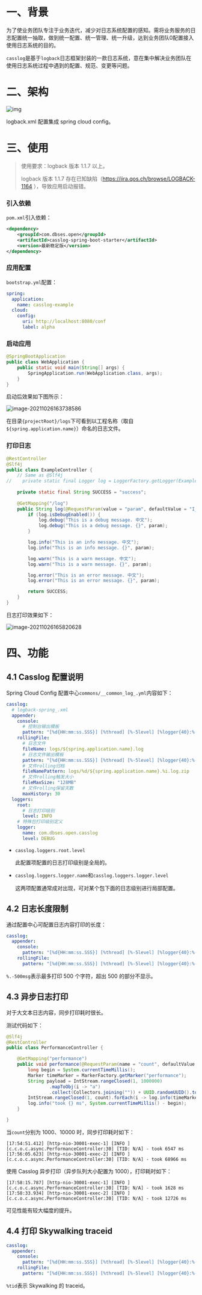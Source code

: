 # 一、背景

为了使业务团队专注于业务迭代，减少对日志系统配置的感知。需将业务服务的日志配置统一抽取，做到统一配置、统一管理、统一升级，达到业务团队0配置接入使用日志系统的目的。

`casslog`是基于`logback`日志框架封装的一款日志系统，意在集中解决业务团队在使用日志系统过程中遇到的配置、规范、变更等问题。

# 二、架构

![img](https://gitee.com/yanglu_u/ImgRepository/raw/master/%E4%BC%81%E4%B8%9A%E5%BE%AE%E4%BF%A1%E6%88%AA%E5%9B%BE_16352361437314.png)

logback.xml 配置集成 spring cloud config。

# 三、使用

> 使用要求：logback 版本 1.1.7 以上。
>
> logback 版本 1.1.7 存在已知缺陷（https://jira.qos.ch/browse/LOGBACK-1164 ），导致应用启动报错。

### 引入依赖

`pom.xml`引入依赖：

```xml
<dependency>
    <groupId>com.dbses.open</groupId>
    <artifactId>casslog-spring-boot-starter</artifactId>
    <version>最新稳定版</version>
</dependency>

```
### 应用配置

`bootstrap.yml`配置：

```yaml
spring:
  application:
    name: casslog-example
  cloud:
    config:
      uri: http://localhost:8080/conf
      label: alpha
```

### 启动应用

```java
@SpringBootApplication
public class WebApplication {
    public static void main(String[] args) {
        SpringApplication.run(WebApplication.class, args);
    }
}
```

启动后效果如下图所示：

![image-20211026163738586](https://gitee.com/yanglu_u/ImgRepository/raw/master/image-20211026163738586.png)

在目录`{projectRoot}/logs`下可看到以工程名称（取自`${spring.application.name}`）命名的日志文件。

### 打印日志

```java
@RestController
@Slf4j
public class ExampleController {
    // Same as @Slf4j
//    private static final Logger log = LoggerFactory.getLogger(ExampleController.class);
    
    private static final String SUCCESS = "success";
    
    @GetMapping("/log")
    public String log(@RequestParam(value = "param", defaultValue = "I_AM_PARAM") String param) {
        if (log.isDebugEnabled()) {
            log.debug("This is a debug message. 中文");
            log.debug("This is a debug message. {}", param);
        }

        log.info("This is an info message. 中文");
        log.info("This is an info message. {}", param);

        log.warn("This is a warn message. 中文");
        log.warn("This is a warn message. {}", param);

        log.error("This is an error message. 中文");
        log.error("This is an error message. {}", param);

        return SUCCESS;
    }
}
```

日志打印效果如下：

![image-20211026165820628](https://gitee.com/yanglu_u/ImgRepository/raw/master/image-20211026165820628.png)

# 四、功能

## 4.1 Casslog 配置说明

Spring Cloud Config 配置中心`commons/__common_log_.yml`内容如下：

```yml
casslog:
  # logback-spring_.xml
  appender:
    console:
      # 控制台输出模板
      pattern: "[%d{HH:mm:ss.SSS}] [%thread] [%-5level] [%logger{40}:%-4.4line] [%tid] - %.-500msg%n"
    rollingFile:
      # 日志文件
      fileName: logs/${spring.application.name}.log
      # 日志文件输出模板
      pattern: "[%d{HH:mm:ss.SSS}] [%thread] [%-5level] [%logger{40}:%-4.4line] [%tid] - %.-500msg%n"
      # 文件rolling归档
      fileNamePattern: logs/%d/${spring.application.name}.%i.log.zip
      # 文件rolling触发大小
      fileMaxSize: "128MB"
      # 文件rolling保留天数
      maxHistory: 30
  loggers:
    root:
      # 日志打印级别
      level: INFO
    # 特殊包打印级别定义
    logger:
      name: com.dbses.open.casslog
      level: DEBUG
```

- `casslog.loggers.root.level`

  此配置项配置的日志打印级别是全局的。

- `casslog.loggers.logger.name`和`casslog.loggers.logger.level`

  这两项配置通常成对出现，可对某个包下面的日志级别进行局部配置。

## 4.2 日志长度限制

通过配置中心可配置日志内容打印的长度：

```yaml
casslog:
  appender:
    console:
      pattern: "[%d{HH:mm:ss.SSS}] [%thread] [%-5level] [%logger{40}:%-4.4line] [%tid] - %.-500msg%n"
    rollingFile:
      pattern: "[%d{HH:mm:ss.SSS}] [%thread] [%-5level] [%logger{40}:%-4.4line] [%tid] - %.-500msg%n"
```

`%.-500msg`表示最多打印 500 个字符，超出 500 的部分不显示。

## 4.3 异步日志打印

对于大文本日志内容，同步打印耗时很长。

测试代码如下：

```java
@Slf4j
@RestController
public class PerformanceController {

    @GetMapping("performance")
    public void performance(@RequestParam(name = "count", defaultValue = "1000") int count) {
        long begin = System.currentTimeMillis();
        Marker timeMarker = MarkerFactory.getMarker("performance");
        String payload = IntStream.rangeClosed(1, 1000000)
                .mapToObj(i -> "a")
                .collect(Collectors.joining("")) + UUID.randomUUID().toString();
        IntStream.rangeClosed(1, count).forEach(i -> log.info(timeMarker, "{} {}", i, payload));
        log.info("took {} ms", System.currentTimeMillis() - begin);
    }

}
```

当`count`分别为 1000、10000 时，同步打印耗时如下：

```
[17:54:51.412] [http-nio-30001-exec-1] [INFO ] [c.c.o.c.async.PerformanceController:30] [TID: N/A] - took 6547 ms
[17:56:05.623] [http-nio-30001-exec-2] [INFO ] [c.c.o.c.async.PerformanceController:30] [TID: N/A] - took 68966 ms
```

使用 Casslog 异步打印（异步队列大小配置为 1000），打印耗时如下：

```
[17:58:15.787] [http-nio-30001-exec-1] [INFO ] [c.c.o.c.async.PerformanceController:30] [TID: N/A] - took 1628 ms
[17:58:33.934] [http-nio-30001-exec-2] [INFO ] [c.c.o.c.async.PerformanceController:30] [TID: N/A] - took 12726 ms
```

可见性能有较大幅度的提升。

## 4.4 打印 Skywalking traceid

```yaml
casslog:
  appender:
    console:
      pattern: "[%d{HH:mm:ss.SSS}] [%thread] [%-5level] [%logger{40}:%-4.4line] [%tid] - %.-500msg%n"
    rollingFile:
      pattern: "[%d{HH:mm:ss.SSS}] [%thread] [%-5level] [%logger{40}:%-4.4line] [%tid] - %.-500msg%n"
```

`%tid`表示 Skywalking 的 traceid。

